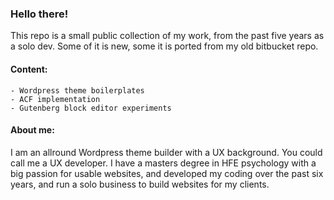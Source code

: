 ### Hello there!

This repo is a small public collection of my work, from the past five years as a solo dev.
Some of it is new, some it is ported from my old bitbucket repo.

#### Content:
```
- Wordpress theme boilerplates
- ACF implementation
- Gutenberg block editor experiments
```
#### About me:
I am an allround Wordpress theme builder with a UX background. You could call me a UX developer.
I have a masters degree in HFE psychology with a big passion for usable websites, and developed my coding over the past six years, and run a solo business to build websites for my clients.

<!--
**Humanify-nl/humanify-nl** is a ✨ _special_ ✨ repository because its `README.md` (this file) appears on your GitHub profile.

Here are some ideas to get you started:

- 🔭 I’m currently working on ...
- 🌱 I’m currently learning ...
- 👯 I’m looking to collaborate on ...
- 🤔 I’m looking for help with ...
- 💬 Ask me about ...
- 📫 How to reach me: ...
- 😄 Pronouns: ...
- ⚡ Fun fact: ...
-->
